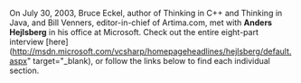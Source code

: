 On July 30, 2003, Bruce Eckel, author of Thinking in C++ and Thinking in Java, and Bill Venners, editor-in-chief of Artima.com, met with **Anders Hejlsberg** in his office at Microsoft. Check out the entire eight-part interview [here](http://msdn.microsoft.com/vcsharp/homepageheadlines/hejlsberg/default.aspx" target="_blank), or follow the links below to find each individual section.